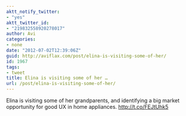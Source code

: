 ```yaml
---
aktt_notify_twitter:
- "yes"
aktt_twitter_id:
- "219832558920278017"
author: Avi
categories:
- none
date: "2012-07-02T12:39:06Z"
guid: http://aviflax.com/post/elina-is-visiting-some-of-her/
id: 1967
tags:
- tweet
title: Elina is visiting some of her …
url: /post/elina-is-visiting-some-of-her/
---
```

Elina is visiting some of her grandparents, and identifying a big market opportunity for good UX in home appliances. <a href="http://t.co/FEJtUhk5" rel="nofollow">http://t.co/FEJtUhk5</a>